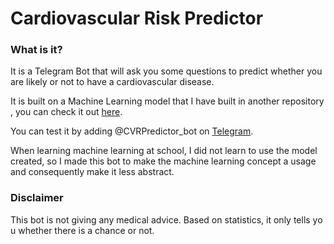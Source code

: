 # Cardiovascular Risk Predictor

### **What is it?**

It is a Telegram Bot that will ask you some questions to predict whether you are likely or not to have a cardiovascular disease.

It is built on a Machine Learning model that I have built in another repository, you can check it out [here](https://github.com/CyrielleAlbert/CVRPrediction).

You can test it by adding @CVRPredictor_bot on [Telegram](http://telegram.org).

When learning machine learning at school, I did not learn to use the model created, so I made this bot to make the machine learning concept a usage and consequently make it less abstract.

### **Disclaimer**

This bot is not giving any medical advice. Based on statistics, it only tells you whether there is a chance or not.